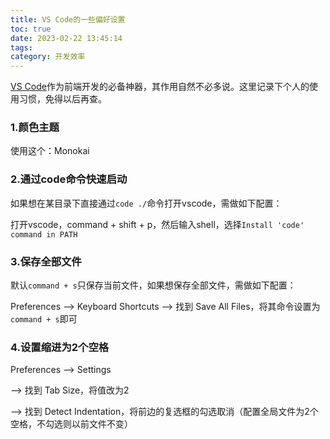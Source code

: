 ```yaml
---
title: VS Code的一些偏好设置
toc: true
date: 2023-02-22 13:45:14
tags:
category: 开发效率
---
```

[VS Code](https://code.visualstudio.com/)作为前端开发的必备神器，其作用自然不必多说。这里记录下个人的使用习惯，免得以后再查。

### 1.颜色主题
使用这个：Monokai

### 2.通过code命令快速启动
如果想在某目录下直接通过`code ./`命令打开vscode，需做如下配置：

打开vscode，command + shift + p，然后输入shell，选择`Install 'code' command in PATH`

### 3.保存全部文件
默认`command + s`只保存当前文件，如果想保存全部文件，需做如下配置：

Preferences ——> Keyboard Shortcuts ——> 找到 Save All Files，将其命令设置为`command + s`即可

### 4.设置缩进为2个空格
Preferences ——> Settings

——> 找到 Tab Size，将值改为2

——> 找到 Detect Indentation，将前边的复选框的勾选取消（配置全局文件为2个空格，不勾选则以前文件不变）